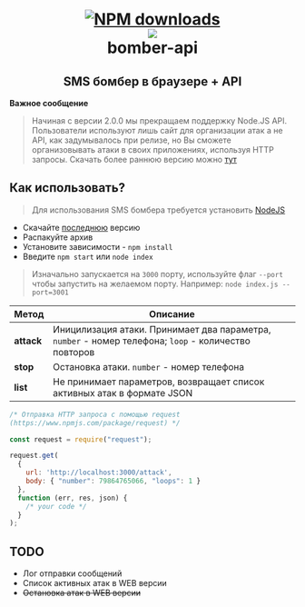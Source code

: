 <h1 align="center">
  <a href="https://www.npmjs.com/package/bomber-api"><img src="https://img.shields.io/npm/dt/bomber-api" alt="NPM downloads"></a>
  <br>
  <a href="https://github.com/shketov/bomber-api"><img src="https://emojipedia-us.s3.dualstack.us-west-1.amazonaws.com/thumbs/120/apple/237/collision-symbol_1f4a5.png"></a>
  <br>
  bomber-api
  <br>
</h1>

<h2 align="center">SMS бомбер в браузере + API</h2>

**Важное сообщение**
> Начиная с версии 2.0.0 мы прекращаем поддержку Node.JS API. Пользователи используют лишь сайт для организации атак а не API, как задумывалось при релизе, но Вы сможете организовывать атаки в своих приложениях, используя HTTP запросы. Скачать более раннюю версию можно [тут](https://github.com/shketov/bomber-api/releases/)

## Как использовать?

> Для использования SMS бомбера требуется установить [NodeJS](https://nodejs.org/en/)
  * Скачайте [последнюю](https://github.com/shketov/bomber-api/releases/) версию
  * Распакуйте архив
  * Установите зависимости - `npm install`
  * Введите `npm start` или `node index`
   > Изначально запускается на `3000` порту, используйте флаг `--port` чтобы запустить на желаемом порту. Например: `node index.js --port=3001`
   
   

| Метод      | Описание                                                                                             |
| ---------- | ---------------------------------------------------------------------------------------------------- |
| **attack** | Иницилизация атаки. Принимает два параметра, `number` - номер телефона; `loop` - количество повторов |
| **stop**   | Остановка атаки. `number` - номер телефона                                                           |
| **list**   | Не принимает параметров, возвращает список активных атак в формате JSON 

```js
/* Отправка HTTP запроса с помощью request
(https://www.npmjs.com/package/request) */

const request = require("request");

request.get(
  {
    url: 'http://localhost:3000/attack',
    body: { "number": 79864765066, "loops": 1 }
  },
  function (err, res, json) {
    /* your code */
  }
);
```

  ## TODO
  
   * Лог отправки сообщений
   * Список активных атак в WEB версии
   * ~~Остановка атак в WEB версии~~